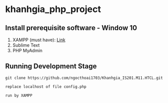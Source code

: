 # khanhgia_php_project

## Install prerequisite software - Window 10

1. XAMPP (must have): [Link](https://www.youtube.com/watch?v=VLu6XYOVqmM)
2. Sublime Text
3. PHP MyAdmin

## Running Development Stage
```
git clone https://github.com/ngocthoai1703/Khanhgia_IS201.M11.HTCL.git

replace localhost of file config.php

run by XAMPP
```
